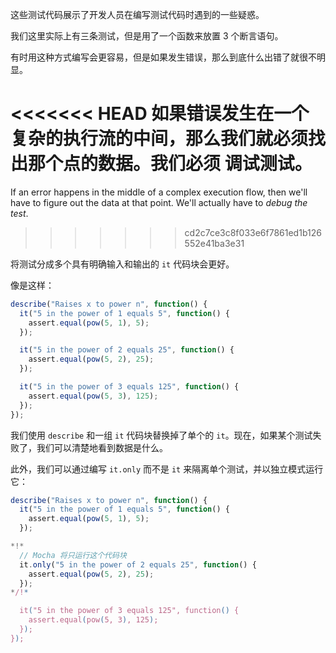这些测试代码展示了开发人员在编写测试代码时遇到的一些疑惑。

我们这里实际上有三条测试，但是用了一个函数来放置 3 个断言语句。

有时用这种方式编写会更容易，但是如果发生错误，那么到底什么出错了就很不明显。

<<<<<<< HEAD
如果错误发生在一个复杂的执行流的中间，那么我们就必须找出那个点的数据。我们必须 **调试测试**。
=======
If an error happens in the middle of a complex execution flow, then we'll have to figure out the data at that point. We'll actually have to *debug the test*.
>>>>>>> cd2c7ce3c8f033e6f7861ed1b126552e41ba3e31

将测试分成多个具有明确输入和输出的 `it` 代码块会更好。

像是这样：
```js
describe("Raises x to power n", function() {
  it("5 in the power of 1 equals 5", function() {
    assert.equal(pow(5, 1), 5);
  });

  it("5 in the power of 2 equals 25", function() {
    assert.equal(pow(5, 2), 25);
  });

  it("5 in the power of 3 equals 125", function() {
    assert.equal(pow(5, 3), 125);
  });
});
```

我们使用 `describe` 和一组 `it` 代码块替换掉了单个的 `it`。现在，如果某个测试失败了，我们可以清楚地看到数据是什么。

此外，我们可以通过编写 `it.only` 而不是 `it` 来隔离单个测试，并以独立模式运行它：


```js
describe("Raises x to power n", function() {
  it("5 in the power of 1 equals 5", function() {
    assert.equal(pow(5, 1), 5);
  });

*!*
  // Mocha 将只运行这个代码块
  it.only("5 in the power of 2 equals 25", function() {
    assert.equal(pow(5, 2), 25);
  });
*/!*

  it("5 in the power of 3 equals 125", function() {
    assert.equal(pow(5, 3), 125);
  });
});
```
